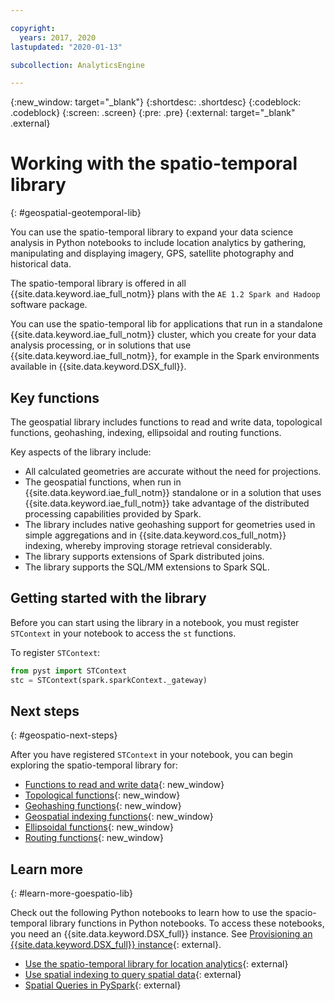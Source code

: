```yaml
---

copyright:
  years: 2017, 2020
lastupdated: "2020-01-13"

subcollection: AnalyticsEngine

---
```


<!-- Attribute definitions -->
{:new_window: target="_blank"}
{:shortdesc: .shortdesc}
{:codeblock: .codeblock}
{:screen: .screen}
{:pre: .pre}
{:external: target="_blank" .external}

# Working with the spatio-temporal library
{: #geospatial-geotemporal-lib}

You can use the spatio-temporal library to expand your data science analysis in Python notebooks to include location analytics by gathering, manipulating and displaying imagery, GPS, satellite photography and historical data.

The spatio-temporal library is offered in all {{site.data.keyword.iae_full_notm}} plans with the `AE 1.2 Spark and Hadoop` software package.

You can use the spatio-temporal lib for applications that run in a standalone {{site.data.keyword.iae_full_notm}} cluster, which you create for your data analysis processing, or in solutions that use {{site.data.keyword.iae_full_notm}}, for example in the Spark environments available in {{site.data.keyword.DSX_full}}.

## Key functions

The geospatial library includes functions to read and write data, topological functions, geohashing, indexing, ellipsoidal and routing functions.

Key aspects of the library include:
- All calculated geometries are accurate without the need for projections.
- The geospatial functions, when run in {{site.data.keyword.iae_full_notm}} standalone or in a solution that uses {{site.data.keyword.iae_full_notm}} take advantage of the distributed processing capabilities provided by Spark.
- The library includes native geohashing support for geometries used in simple aggregations and in {{site.data.keyword.cos_full_notm}}  indexing, whereby improving storage retrieval considerably.
- The library supports extensions of Spark distributed joins.
- The library supports the SQL/MM extensions to Spark SQL.

## Getting started with the library

Before you can start using the library in a notebook, you must register `STContext` in your notebook to access the `st` functions.

To register `STContext`:
```python
from pyst import STContext
stc = STContext(spark.sparkContext._gateway)
```

## Next steps
{: #geospatio-next-steps}

After you have registered `STContext` in your notebook, you can begin exploring the spatio-temporal library for:

- [Functions to read and write data](/docs/AnalyticsEngine?topic=AnalyticsEngine-read-write-data){: new_window}
- [Topological functions](/docs/AnalyticsEngine?topic=AnalyticsEngine-topological-functions){: new_window}
- [Geohashing functions](/docs/AnalyticsEngine?topic=AnalyticsEngine-geohashing-functions){: new_window}
- [Geospatial indexing functions](/docs/AnalyticsEngine?topic=AnalyticsEngine-spatial-indexing-functions){: new_window}
- [Ellipsoidal functions](/docs/AnalyticsEngine?topic=AnalyticsEngine-ellipsoidal-metrics){: new_window}
- [Routing functions](/docs/AnalyticsEngine?topic=AnalyticsEngine-routing-functions){: new_window}

## Learn more
{: #learn-more-goespatio-lib}

Check out the following Python notebooks to learn how to use the spacio-temporal library functions in Python notebooks. To access these notebooks, you need an {{site.data.keyword.DSX_full}} instance. See [Provisioning an {{site.data.keyword.DSX_full}} instance](https://cloud.ibm.com/catalog/services/watson-studio){: external}.

- [Use the spatio-temporal library for location analytics](https://dataplatform.cloud.ibm.com/exchange/public/entry/view/92c6ab6ea922d1da6a2cc9496a277005){: external}
- [Use spatial indexing to query spatial data](https://dataplatform.cloud.ibm.com/exchange/public/entry/view/a7432f0c29c5bda2fb42749f3628d981){: external}
- [Spatial Queries in PySpark](https://dataplatform.cloud.ibm.com/exchange/public/entry/view/27ecffa80bd3a386fffca1d8d1256ba7){: external}  
